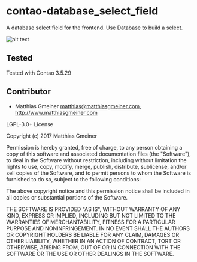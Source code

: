 # contao-database_select_field
A database select field for the frontend.
Use Database to build a select. 

![alt text](https://raw.githubusercontent.com/Messa1/contao-database_select_field/master/screenshot.jpg)

## Tested
Tested with Contao 3.5.29

## Contributor

* Matthias Gmeiner <matthias@matthiasgmeiner.com>, http://www.matthiasgmeiner.com

LGPL-3.0+ License

Copyright (c) 2017 Matthias Gmeiner

Permission is hereby granted, free of charge, to any person obtaining a copy
of this software and associated documentation files (the "Software"), to deal
in the Software without restriction, including without limitation the rights
to use, copy, modify, merge, publish, distribute, sublicense, and/or sell
copies of the Software, and to permit persons to whom the Software is
furnished to do so, subject to the following conditions:

The above copyright notice and this permission notice shall be included in all
copies or substantial portions of the Software.

THE SOFTWARE IS PROVIDED "AS IS", WITHOUT WARRANTY OF ANY KIND, EXPRESS OR
IMPLIED, INCLUDING BUT NOT LIMITED TO THE WARRANTIES OF MERCHANTABILITY,
FITNESS FOR A PARTICULAR PURPOSE AND NONINFRINGEMENT. IN NO EVENT SHALL THE
AUTHORS OR COPYRIGHT HOLDERS BE LIABLE FOR ANY CLAIM, DAMAGES OR OTHER
LIABILITY, WHETHER IN AN ACTION OF CONTRACT, TORT OR OTHERWISE, ARISING FROM,
OUT OF OR IN CONNECTION WITH THE SOFTWARE OR THE USE OR OTHER DEALINGS IN THE
SOFTWARE.
